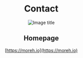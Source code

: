 <center>

# Contact

![Image title](image/moreh_icon.png)


## Homepage
[https://moreh.io](https://moreh.io)

</center>
